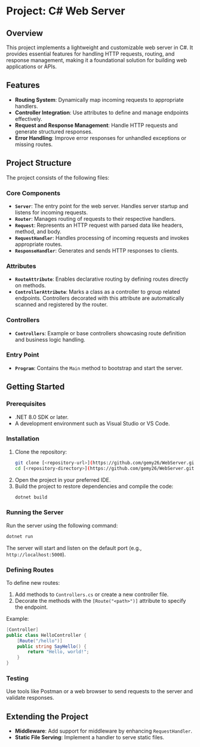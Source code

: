 # Project: C# Web Server

## Overview
This project implements a lightweight and customizable web server in C#. It provides essential features for handling HTTP requests, routing, and response management, making it a foundational solution for building web applications or APIs.

## Features
- **Routing System**: Dynamically map incoming requests to appropriate handlers.
- **Controller Integration**: Use attributes to define and manage endpoints effectively.
- **Request and Response Management**: Handle HTTP requests and generate structured responses.
- **Error Handling**: Improve error responses for unhandled exceptions or missing routes.

## Project Structure
The project consists of the following files:

### Core Components
- **`Server`**: The entry point for the web server. Handles server startup and listens for incoming requests.
- **`Router`**: Manages routing of requests to their respective handlers.
- **`Request`**: Represents an HTTP request with parsed data like headers, method, and body.
- **`RequestHandler`**: Handles processing of incoming requests and invokes appropriate routes.
- **`ResponseHandler`**: Generates and sends HTTP responses to clients.

### Attributes
- **`RouteAttribute`**: Enables declarative routing by defining routes directly on methods.
- **`ControllerAttribute`**: Marks a class as a controller to group related endpoints. Controllers decorated with this attribute are automatically scanned and registered by the router.

### Controllers
- **`Controllers`**: Example or base controllers showcasing route definition and business logic handling.

### Entry Point
- **`Program`**: Contains the `Main` method to bootstrap and start the server.

## Getting Started

### Prerequisites
- .NET 8.0 SDK or later.
- A development environment such as Visual Studio or VS Code.

### Installation
1. Clone the repository:
   ```bash
   git clone [<repository-url>](https://github.com/gemy26/WebServer.git)
   cd [<repository-directory>](https://github.com/gemy26/WebServer.git)
   ```
2. Open the project in your preferred IDE.
3. Build the project to restore dependencies and compile the code:
   ```bash
   dotnet build
   ```

### Running the Server
Run the server using the following command:
```bash
dotnet run
```
The server will start and listen on the default port (e.g., `http://localhost:5000`).

### Defining Routes
To define new routes:
1. Add methods to `Controllers.cs` or create a new controller file.
2. Decorate the methods with the `[Route("<path>")]` attribute to specify the endpoint.

Example:
```csharp
[Controller]
public class HelloController {
    [Route("/hello")]
    public string SayHello() {
        return "Hello, world!";
    }
}
```

### Testing
Use tools like Postman or a web browser to send requests to the server and validate responses.

## Extending the Project
- **Middleware**: Add support for middleware by enhancing `RequestHandler`.
- **Static File Serving**: Implement a handler to serve static files.
